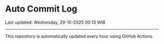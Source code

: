 # Auto Commit Log

Last updated: Wednesday, 29-10-2025 00:13 WIB

---

This repository is automatically updated every hour using GitHub Actions.
